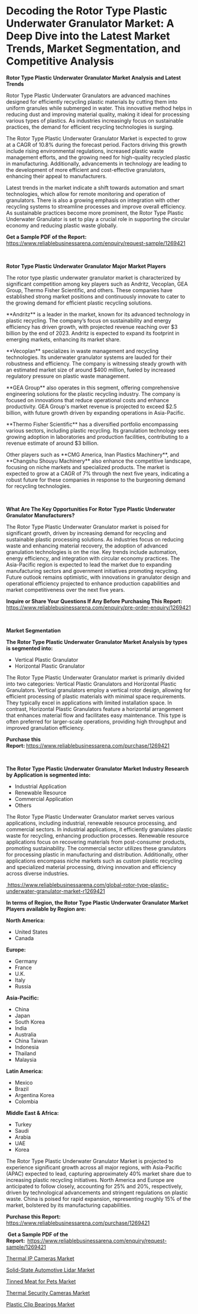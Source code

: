 <p><h1>Decoding the Rotor Type Plastic Underwater Granulator Market: A Deep Dive into the Latest Market Trends, Market Segmentation, and Competitive Analysis</h1></p><p><strong>Rotor Type Plastic Underwater Granulator Market Analysis and Latest Trends</strong></p>
<p><p>Rotor Type Plastic Underwater Granulators are advanced machines designed for efficiently recycling plastic materials by cutting them into uniform granules while submerged in water. This innovative method helps in reducing dust and improving material quality, making it ideal for processing various types of plastics. As industries increasingly focus on sustainable practices, the demand for efficient recycling technologies is surging.</p><p>The Rotor Type Plastic Underwater Granulator Market is expected to grow at a CAGR of 10.8% during the forecast period. Factors driving this growth include rising environmental regulations, increased plastic waste management efforts, and the growing need for high-quality recycled plastic in manufacturing. Additionally, advancements in technology are leading to the development of more efficient and cost-effective granulators, enhancing their appeal to manufacturers.</p><p>Latest trends in the market indicate a shift towards automation and smart technologies, which allow for remote monitoring and operation of granulators. There is also a growing emphasis on integration with other recycling systems to streamline processes and improve overall efficiency. As sustainable practices become more prominent, the Rotor Type Plastic Underwater Granulator is set to play a crucial role in supporting the circular economy and reducing plastic waste globally.</p></p>
<p><strong>Get a Sample PDF of the Report:&nbsp;</strong> <a href="https://www.reliablebusinessarena.com/enquiry/request-sample/1269421?utm_campaign=1284&utm_medium=2&utm_source=Github&utm_content=ia&utm_term=30092024&utm_id=rotor-type-plastic-underwater-granulator">https://www.reliablebusinessarena.com/enquiry/request-sample/1269421</a></p>
<p>&nbsp;</p>
<p><strong>Rotor Type Plastic Underwater Granulator Major Market Players</strong></p>
<p><p>The rotor type plastic underwater granulator market is characterized by significant competition among key players such as Andritz, Vecoplan, GEA Group, Thermo Fisher Scientific, and others. These companies have established strong market positions and continuously innovate to cater to the growing demand for efficient plastic recycling solutions.</p><p>**Andritz** is a leader in the market, known for its advanced technology in plastic recycling. The company’s focus on sustainability and energy efficiency has driven growth, with projected revenue reaching over $3 billion by the end of 2023. Andritz is expected to expand its footprint in emerging markets, enhancing its market share.</p><p>**Vecoplan** specializes in waste management and recycling technologies. Its underwater granulator systems are lauded for their robustness and efficiency. The company is witnessing steady growth with an estimated market size of around $400 million, fueled by increased regulatory pressure on plastic waste management.</p><p>**GEA Group** also operates in this segment, offering comprehensive engineering solutions for the plastic recycling industry. The company is focused on innovations that reduce operational costs and enhance productivity. GEA Group's market revenue is projected to exceed $2.5 billion, with future growth driven by expanding operations in Asia-Pacific.</p><p>**Thermo Fisher Scientific** has a diversified portfolio encompassing various sectors, including plastic recycling. Its granulation technology sees growing adoption in laboratories and production facilities, contributing to a revenue estimate of around $3 billion. </p><p>Other players such as **CMG America, Inan Plastics Machinery**, and **Changshu Shouyu Machinery** also enhance the competitive landscape, focusing on niche markets and specialized products. The market is expected to grow at a CAGR of 7% through the next five years, indicating a robust future for these companies in response to the burgeoning demand for recycling technologies.</p></p>
<p>&nbsp;</p>
<p><strong>What Are The Key Opportunities For Rotor Type Plastic Underwater Granulator Manufacturers?</strong></p>
<p><p>The Rotor Type Plastic Underwater Granulator market is poised for significant growth, driven by increasing demand for recycling and sustainable plastic processing solutions. As industries focus on reducing waste and enhancing material recovery, the adoption of advanced granulation technologies is on the rise. Key trends include automation, energy efficiency, and integration with circular economy practices. The Asia-Pacific region is expected to lead the market due to expanding manufacturing sectors and government initiatives promoting recycling. Future outlook remains optimistic, with innovations in granulator design and operational efficiency projected to enhance production capabilities and market competitiveness over the next five years.</p></p>
<p><strong>Inquire or Share Your Questions If Any Before Purchasing This Report:</strong> <a href="https://www.reliablebusinessarena.com/enquiry/pre-order-enquiry/1269421?utm_campaign=1284&utm_medium=2&utm_source=Github&utm_content=ia&utm_term=30092024&utm_id=rotor-type-plastic-underwater-granulator">https://www.reliablebusinessarena.com/enquiry/pre-order-enquiry/1269421</a></p>
<p>&nbsp;</p>
<p><strong>Market Segmentation</strong></p>
<p><strong>The Rotor Type Plastic Underwater Granulator Market Analysis by types is segmented into:</strong></p>
<p><ul><li>Vertical Plastic Granulator</li><li>Horizontal Plastic Granulator</li></ul></p>
<p><p>The Rotor Type Plastic Underwater Granulator market is primarily divided into two categories: Vertical Plastic Granulators and Horizontal Plastic Granulators. Vertical granulators employ a vertical rotor design, allowing for efficient processing of plastic materials with minimal space requirements. They typically excel in applications with limited installation space. In contrast, Horizontal Plastic Granulators feature a horizontal arrangement that enhances material flow and facilitates easy maintenance. This type is often preferred for larger-scale operations, providing high throughput and improved granulation efficiency.</p></p>
<p><strong>Purchase this Report:&nbsp;</strong><a href="https://www.reliablebusinessarena.com/purchase/1269421?utm_campaign=1284&utm_medium=2&utm_source=Github&utm_content=ia&utm_term=30092024&utm_id=rotor-type-plastic-underwater-granulator">https://www.reliablebusinessarena.com/purchase/1269421</a></p>
<p>&nbsp;</p>
<p><strong>The Rotor Type Plastic Underwater Granulator Market Industry Research by Application is segmented into:</strong></p>
<p><ul><li>Industrial Application</li><li>Renewable Resource</li><li>Commercial Application</li><li>Others</li></ul></p>
<p><p>The Rotor Type Plastic Underwater Granulator market serves various applications, including industrial, renewable resource processing, and commercial sectors. In industrial applications, it efficiently granulates plastic waste for recycling, enhancing production processes. Renewable resource applications focus on recovering materials from post-consumer products, promoting sustainability. The commercial sector utilizes these granulators for processing plastic in manufacturing and distribution. Additionally, other applications encompass niche markets such as custom plastic recycling and specialized material processing, driving innovation and efficiency across diverse industries.</p></p>
<p><a href="https://www.reliablebusinessarena.com/global-rotor-type-plastic-underwater-granulator-market-r1269421?utm_campaign=1284&utm_medium=2&utm_source=Github&utm_content=ia&utm_term=30092024&utm_id=rotor-type-plastic-underwater-granulator">&nbsp;https://www.reliablebusinessarena.com/global-rotor-type-plastic-underwater-granulator-market-r1269421</a></p>
<p><strong>In terms of Region, the Rotor Type Plastic Underwater Granulator Market Players available by Region are:</strong></p>
<p>
    <p> <strong> North America: </strong>
        <ul>
            <li>United States</li>
            <li>Canada</li>
        </ul>
        </p> 
    <p> <strong> Europe: </strong>
        <ul>
            <li>Germany</li>
            <li>France</li>
            <li>U.K.</li>
            <li>Italy</li>
            <li>Russia</li>
        </ul>
        </p> 
    <p> <strong> Asia-Pacific: </strong>
        <ul>
            <li>China</li>
            <li>Japan</li>
            <li>South Korea</li>
            <li>India</li>
            <li>Australia</li>
            <li>China Taiwan</li>
            <li>Indonesia</li>
            <li>Thailand</li>
            <li>Malaysia</li>
        </ul>
        </p> 
    <p> <strong> Latin America: </strong>
        <ul>
            <li>Mexico</li>
            <li>Brazil</li>
            <li>Argentina Korea</li>
            <li>Colombia</li>
        </ul>
        </p> 
    <p> <strong> Middle East & Africa: </strong>
        <ul>
            <li>Turkey</li>
            <li>Saudi</li>
            <li>Arabia</li>
            <li>UAE</li>
            <li>Korea</li>
        </ul>
    </p>
    </p>
<p><p>The Rotor Type Plastic Underwater Granulator Market is projected to experience significant growth across all major regions, with Asia-Pacific (APAC) expected to lead, capturing approximately 40% market share due to increasing plastic recycling initiatives. North America and Europe are anticipated to follow closely, accounting for 25% and 20%, respectively, driven by technological advancements and stringent regulations on plastic waste. China is poised for rapid expansion, representing roughly 15% of the market, bolstered by its manufacturing capabilities.</p></p>
<p><strong>Purchase this Report: </strong><a href="https://www.reliablebusinessarena.com/purchase/1269421?utm_campaign=1284&utm_medium=2&utm_source=Github&utm_content=ia&utm_term=30092024&utm_id=rotor-type-plastic-underwater-granulator">https://www.reliablebusinessarena.com/purchase/1269421</a></p>
<p>&nbsp;<strong>Get a Sample PDF of the Report:&nbsp;&nbsp;</strong><a href="https://www.reliablebusinessarena.com/enquiry/request-sample/1269421?utm_campaign=1284&utm_medium=2&utm_source=Github&utm_content=ia&utm_term=30092024&utm_id=rotor-type-plastic-underwater-granulator">https://www.reliablebusinessarena.com/enquiry/request-sample/1269421</a></p>
<p><strong></strong></p>
<p><p><a href="https://www.linkedin.com/pulse/thermal-ip-cameras-market-overview-global-trends-future-g2m8e?utm_campaign=1284&utm_medium=2&utm_source=Github&utm_content=ia&utm_term=30092024&utm_id=rotor-type-plastic-underwater-granulator">Thermal IP Cameras Market</a></p><p><a href="https://issuu.com/reportprime-2/docs/solid-state-automotive-lidar-market_d9f2a3d5edf041?utm_campaign=1284&utm_medium=2&utm_source=Github&utm_content=ia&utm_term=30092024&utm_id=rotor-type-plastic-underwater-granulator">Solid-State Automotive Lidar Market</a></p><p><a href="https://issuu.com/reportprime-2/docs/tinned-meat-for-pets-market-size-20_4e18ec7e505497?utm_campaign=1284&utm_medium=2&utm_source=Github&utm_content=ia&utm_term=30092024&utm_id=rotor-type-plastic-underwater-granulator">Tinned Meat for Pets Market</a></p><p><a href="https://www.linkedin.com/pulse/strategic-market-insights-global-thermal-security-cameras-hhfqe?utm_campaign=1284&utm_medium=2&utm_source=Github&utm_content=ia&utm_term=30092024&utm_id=rotor-type-plastic-underwater-granulator">Thermal Security Cameras Market</a></p><p><a href="https://github.com/tamvrosiya/Market-Research-Report-List-6/blob/main/plastic-clip-bearings-market.md?utm_campaign=1284&utm_medium=2&utm_source=Github&utm_content=ia&utm_term=30092024&utm_id=rotor-type-plastic-underwater-granulator">Plastic Clip Bearings Market</a></p></p>